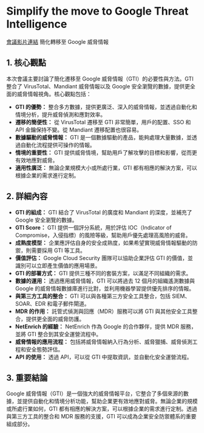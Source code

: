 # Simplify the move to Google Threat Intelligence
[會議影片連結](https://www.youtube.com/watch?v=An4mHebBbEg)
簡化轉移至 Google 威脅情報

## 1. 核心觀點

本次會議主要討論了簡化遷移至 Google 威脅情報（GTI）的必要性與方法。GTI 整合了 VirusTotal、Mandiant 威脅情報以及 Google 安全瀏覽的數據，提供更全面的威脅情報視角。核心觀點包括：

*   **GTI 的優勢：** 整合多方數據，提供更廣泛、深入的威脅情報，並透過自動化和情境分析，提升威脅偵測和應對效率。
*   **遷移的簡便性：** 從 VirusTotal 遷移至 GTI 非常簡單，用戶的配置、SSO 和 API 金鑰保持不變。從 Mandiant 遷移配置也很容易。
*   **數據驅動的威脅情報：** GTI 是一個數據驅動的產品，能夠處理大量數據，並透過自動化流程提供可操作的情報。
*   **情境的重要性：** GTI 提供威脅情境，幫助用戶了解攻擊的目標和影響，從而更有效地應對威脅。
*   **適用性廣泛：** 無論企業規模大小或所處行業，GTI 都有相應的解決方案，可以根據企業的需求進行定制。

## 2. 詳細內容

*   **GTI 的組成：** GTI 結合了 VirusTotal 的廣度和 Mandiant 的深度，並補充了 Google 安全瀏覽的數據。
*   **GTI Score：** GTI 提供一個評分系統，用於評估 IOC（Indicator of Compromise，入侵指標）的風險等級，幫助用戶優先處理高風險的威脅。
*   **成熟度模型：** 企業應評估自身的安全成熟度，如果希望實現威脅情報驅動的防禦，則需要採用 GTI 等工具。
*   **價值評估：** Google Cloud Security 團隊可以協助企業評估 GTI 的價值，並識別可以立即產生價值的應用場景。
*   **GTI 的部署方式：** GTI 提供三種不同的套裝方案，以滿足不同組織的需求。
*   **數據的運用：** 透過應用威脅情報，GTI 可以將過去 12 個月的組織遙測數據與 Google 的威脅情報數據庫進行比對，並利用機器學習提供優先排序的情報。
*   **與第三方工具的整合：** GTI 可以與各種第三方安全工具整合，包括 SIEM、SOAR、EDR 和電子郵件閘道。
*   **MDR 的作用：** 託管式偵測與回應（MDR）服務可以將 GTI 與其他安全工具整合，提供更全面的威脅防護。
*   **NetEnrich 的經驗：** NetEnrich 作為 Google 的合作夥伴，提供 MDR 服務，並將 GTI 整合到其安全運營流程中。
*   **威脅情報的應用流程：** 包括將威脅情報納入行為分析、威脅獵捕、威脅偵測工程和安全態勢評估。
*   **API 的使用：** 透過 API，可以從 GTI 中提取資訊，並自動化安全運營流程。

## 3. 重要結論

Google 威脅情報（GTI）是一個強大的威脅情報平台，它整合了多個來源的數據，並提供自動化和情境分析功能，幫助企業更有效地應對威脅。無論企業的規模或所處行業如何，GTI 都有相應的解決方案，可以根據企業的需求進行定制。透過與第三方工具的整合和 MDR 服務的支援，GTI 可以成為企業安全防禦體系的重要組成部分。
